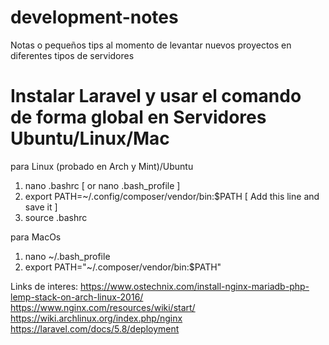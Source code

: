 # development-notes
Notas o pequeños tips al momento de levantar nuevos proyectos en diferentes tipos de servidores 

# Instalar Laravel y usar el comando de forma global en Servidores Ubuntu/Linux/Mac

para Linux (probado en Arch y Mint)/Ubuntu 
 1. nano .bashrc [ or nano .bash_profile ]
 2. export PATH=~/.config/composer/vendor/bin:$PATH [ Add this line and save it ]
 3. source .bashrc

para MacOs
 1. nano ~/.bash_profile
 2. export PATH="~/.composer/vendor/bin:$PATH"
 
 Links de interes:
 https://www.ostechnix.com/install-nginx-mariadb-php-lemp-stack-on-arch-linux-2016/
 https://www.nginx.com/resources/wiki/start/
 https://wiki.archlinux.org/index.php/nginx
https://laravel.com/docs/5.8/deployment

